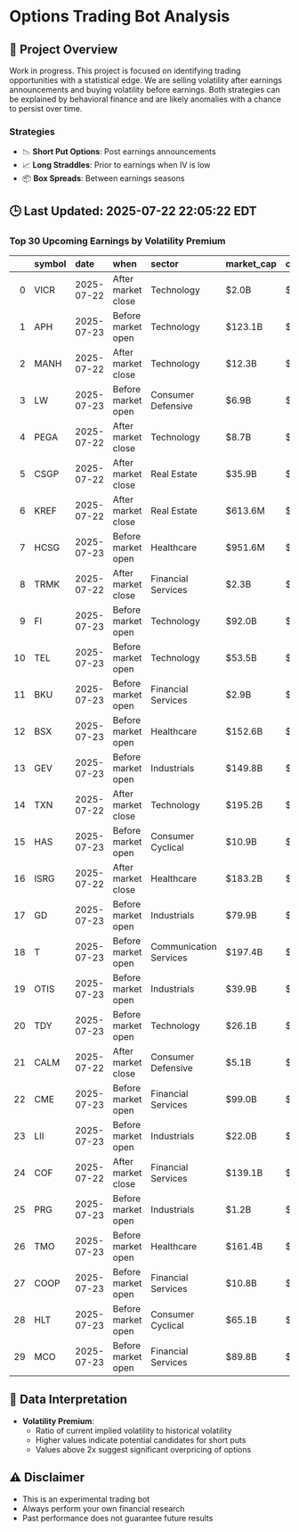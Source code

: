 # Options Trading Bot Analysis

## 🚀 Project Overview
Work in progress. This project is focused on identifying trading opportunities with a statistical edge.
We are selling volatility after earnings announcements and buying volatility before earnings.
Both strategies can be explained by behavioral finance and are likely anomalies with a chance to persist over time.

### Strategies
- 📉 **Short Put Options**: Post earnings announcements
- 📈 **Long Straddles**: Prior to earnings when IV is low
- 📦 **Box Spreads**: Between earnings seasons

## 🕒 Last Updated: 2025-07-22 22:05:22 EDT

### Top 30 Upcoming Earnings by Volatility Premium

|    | symbol   | date       | when               | sector                 | market_cap   | close   | hv_current   | iv_current   | vol_premium   |
|---:|:---------|:-----------|:-------------------|:-----------------------|:-------------|:--------|:-------------|:-------------|:--------------|
|  0 | VICR     | 2025-07-22 | After market close | Technology             | $2.0B        | $47.80  | 29.47%       | 88.95%       | 3.02x         |
|  1 | APH      | 2025-07-23 | Before market open | Technology             | $123.1B      | $103.71 | 15.60%       | 37.03%       | 2.37x         |
|  2 | MANH     | 2025-07-22 | After market close | Technology             | $12.3B       | $199.73 | 22.38%       | 49.57%       | 2.21x         |
|  3 | LW       | 2025-07-23 | Before market open | Consumer Defensive     | $6.9B        | $48.04  | 23.95%       | 52.05%       | 2.17x         |
|  4 | PEGA     | 2025-07-22 | After market close | Technology             | $8.7B        | $51.34  | 30.08%       | 64.39%       | 2.14x         |
|  5 | CSGP     | 2025-07-22 | After market close | Real Estate            | $35.9B       | $85.01  | 18.50%       | 37.65%       | 2.04x         |
|  6 | KREF     | 2025-07-22 | After market close | Real Estate            | $613.6M      | $8.88   | 24.80%       | 45.59%       | 1.84x         |
|  7 | HCSG     | 2025-07-23 | Before market open | Healthcare             | $951.6M      | $12.74  | 30.96%       | 56.21%       | 1.82x         |
|  8 | TRMK     | 2025-07-22 | After market close | Financial Services     | $2.3B        | $38.52  | 21.35%       | 36.82%       | 1.72x         |
|  9 | FI       | 2025-07-23 | Before market open | Technology             | $92.0B       | $165.46 | 22.68%       | 38.55%       | 1.70x         |
| 10 | TEL      | 2025-07-23 | Before market open | Technology             | $53.5B       | $179.51 | 15.73%       | 26.59%       | 1.69x         |
| 11 | BKU      | 2025-07-23 | Before market open | Financial Services     | $2.9B        | $37.81  | 26.40%       | 44.30%       | 1.68x         |
| 12 | BSX      | 2025-07-23 | Before market open | Healthcare             | $152.6B      | $103.78 | 17.41%       | 29.21%       | 1.68x         |
| 13 | GEV      | 2025-07-23 | Before market open | Industrials            | $149.8B      | $565.91 | 29.28%       | 49.06%       | 1.68x         |
| 14 | TXN      | 2025-07-22 | After market close | Technology             | $195.2B      | $214.57 | 20.33%       | 34.03%       | 1.67x         |
| 15 | HAS      | 2025-07-23 | Before market open | Consumer Cyclical      | $10.9B       | $77.67  | 26.79%       | 43.50%       | 1.62x         |
| 16 | ISRG     | 2025-07-22 | After market close | Healthcare             | $183.2B      | $516.12 | 24.57%       | 37.72%       | 1.54x         |
| 17 | GD       | 2025-07-23 | Before market open | Industrials            | $79.9B       | $297.05 | 13.57%       | 20.58%       | 1.52x         |
| 18 | T        | 2025-07-23 | Before market open | Communication Services | $197.4B      | $27.38  | 18.26%       | 27.37%       | 1.50x         |
| 19 | OTIS     | 2025-07-23 | Before market open | Industrials            | $39.9B       | $98.50  | 15.67%       | 23.32%       | 1.49x         |
| 20 | TDY      | 2025-07-23 | Before market open | Technology             | $26.1B       | $559.27 | 15.84%       | 23.55%       | 1.49x         |
| 21 | CALM     | 2025-07-22 | After market close | Consumer Defensive     | $5.1B        | $106.17 | 26.34%       | 38.67%       | 1.47x         |
| 22 | CME      | 2025-07-23 | Before market open | Financial Services     | $99.0B       | $275.00 | 14.90%       | 21.87%       | 1.47x         |
| 23 | LII      | 2025-07-23 | Before market open | Industrials            | $22.0B       | $601.03 | 23.42%       | 33.71%       | 1.44x         |
| 24 | COF      | 2025-07-22 | After market close | Financial Services     | $139.1B      | $215.88 | 21.93%       | 30.82%       | 1.41x         |
| 25 | PRG      | 2025-07-23 | Before market open | Industrials            | $1.2B        | $28.22  | 33.01%       | 45.50%       | 1.38x         |
| 26 | TMO      | 2025-07-23 | Before market open | Healthcare             | $161.4B      | $404.94 | 29.03%       | 39.51%       | 1.36x         |
| 27 | COOP     | 2025-07-23 | Before market open | Financial Services     | $10.8B       | $160.81 | 43.09%       | 58.23%       | 1.35x         |
| 28 | HLT      | 2025-07-23 | Before market open | Consumer Cyclical      | $65.1B       | $270.85 | 18.45%       | 24.80%       | 1.34x         |
| 29 | MCO      | 2025-07-23 | Before market open | Financial Services     | $89.8B       | $500.16 | 18.37%       | 24.47%       | 1.33x         |

## 📝 Data Interpretation

- **Volatility Premium**: 
  - Ratio of current implied volatility to historical volatility
  - Higher values indicate potential candidates for short puts
  - Values above 2x suggest significant overpricing of options

## ⚠️ Disclaimer
- This is an experimental trading bot
- Always perform your own financial research
- Past performance does not guarantee future results
